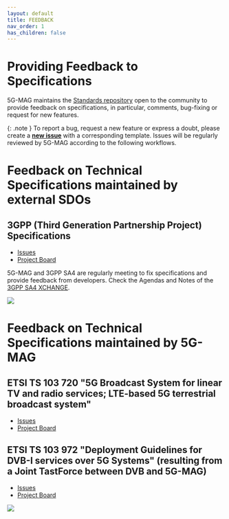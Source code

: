 ```yaml
---
layout: default
title: FEEDBACK
nav_order: 1
has_children: false
---
```

# Providing Feedback to Specifications

5G-MAG maintains the [Standards repository](https://github.com/5G-MAG/Standards) open to the community to provide feedback on specifications, in particular, comments, bug-fixing or request for new features. 

{: .note }
To report a bug, request a new feature or express a doubt, please create a **[new issue](https://github.com/5G-MAG/Standards/issues/new/choose)** with a corresponding template. Issues will be regularly reviewed by 5G-MAG according to the following workflows.

# Feedback on Technical Specifications maintained by external SDOs

## 3GPP (Third Generation Partnership Project) Specifications
- [Issues](https://github.com/5G-MAG/Standards/issues?q=is%3Aopen%20is%3Aissue%20project%3A5g-mag%2F33)
- [Project Board](https://github.com/orgs/5G-MAG/projects/33)

5G-MAG and 3GPP SA4 are regularly meeting to fix specifications and provide feedback from developers. Check the Agendas and Notes of the [3GPP SA4 XCHANGE](https://5g-mag.github.io/Standards/pages/3gppsa4xchange.html).

![](https://static.wixstatic.com/media/7898a9_30ba00fb9e99459d89bff92cc40d0f5c~mv2.png/v1/fill/w_942,h_451,al_c,q_90,enc_auto/Loop1.png)

# Feedback on Technical Specifications maintained by 5G-MAG

## ETSI TS 103 720 "5G Broadcast System for linear TV and radio services; LTE-based 5G terrestrial broadcast system"
- [Issues](https://github.com/5G-MAG/Standards/issues?q=is%3Aopen+is%3Aissue+project%3A5g-mag%2F32)
- [Project Board](https://github.com/orgs/5G-MAG/projects/32)

## ETSI TS 103 972 "Deployment Guidelines for DVB-I services over 5G Systems" (resulting from a Joint TastForce between DVB and 5G-MAG)
- [Issues](https://github.com/5G-MAG/Standards/issues?q=is%3Aopen+is%3Aissue+project%3A5g-mag%2F31)
- [Project Board](https://github.com/orgs/5G-MAG/projects/31)

![](https://static.wixstatic.com/media/7898a9_42bece6a420549b9ab9a250817a73367~mv2.png/v1/fill/w_955,h_374,al_c,lg_1,q_85,enc_auto/Loop2.png)
